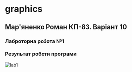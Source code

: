 # graphics

## Мар'яненко Роман КП-83. Варіант 10

### Лаброторна робота №1 

### Результат роботи програми 
![lab1](lab4/lab1.jpg)

